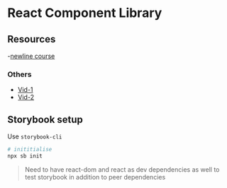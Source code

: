# React Component Library

<!-- toc -->

## Resources

-[newline course](https://www.newline.co/courses/newline-guide-to-building-a-company-component-library)

### Others

- [Vid-1](https://www.youtube.com/watch?v=qSkHRVLcj6U)
- [Vid-2](https://www.youtube.com/watch?v=7Gbk4h2AYVE)

## Storybook setup

Use `storybook-cli`

```bash
# inititialise
npx sb init
```

> Need to have react-dom and react as dev dependencies as well to test storybook in addition to peer dependencies
